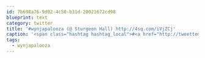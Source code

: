 ```yaml
---
id: 7b698a76-9d02-4c50-b31d-20021672cd98
blueprint: text
category: twitter
title: '#wynjapalooza (@ Sturgeon Hall) http://4sq.com/iVjZCj'
caption: '<span class="hashtag hashtag_local">#<a href="http://tweettemp.darylchymko.ca/?tag=wynjapalooza">wynjapalooza</a> (@ Sturgeon Hall) http://4sq.com/iVjZCj'
tags:
  - wynjapalooza
---
```

